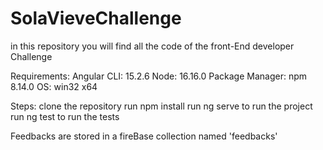 # SolaVieveChallenge
in this repository you will find all the code of the front-End developer Challenge

Requirements:
  Angular CLI: 15.2.6
  Node: 16.16.0
  Package Manager: npm 8.14.0
  OS: win32 x64
  
 Steps:
  clone the repository
  run npm install
  run ng serve to run the project
  run ng test to run the tests
 
 Feedbacks are stored in a fireBase collection named 'feedbacks'


